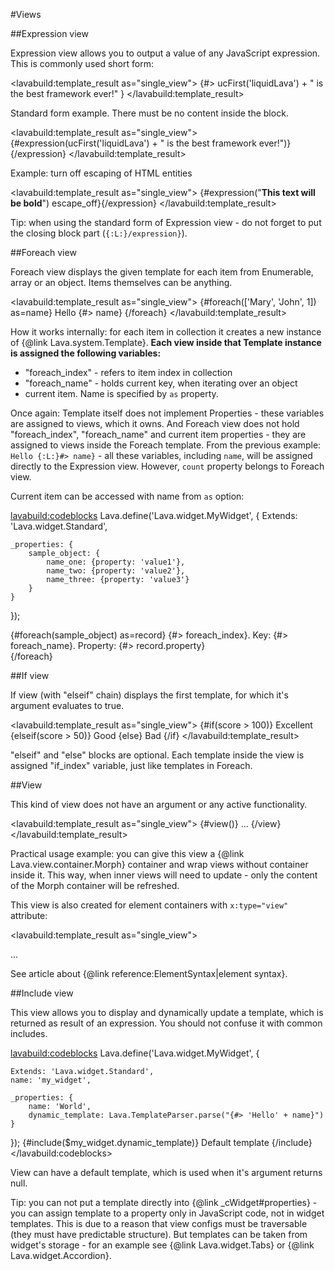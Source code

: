 
#Views

##Expression view

Expression view allows you to output a value of any JavaScript expression.
This is commonly used short form:

<lavabuild:template_result as="single_view">
{#> ucFirst('liquidLava') + " is the best framework ever!" }
</lavabuild:template_result>

Standard form example. There must be no content inside the block.

<lavabuild:template_result as="single_view">
{#expression(ucFirst('liquidLava') + " is the best framework ever!")}{/expression}
</lavabuild:template_result>

Example: turn off escaping of HTML entities

<lavabuild:template_result as="single_view">
{#expression("<b>This text will be bold</b>") escape_off}{/expression}
</lavabuild:template_result>

Tip: when using the standard form of Expression view - do not forget to put the closing block part (`{:L:}/expression}`).

##Foreach view

Foreach view displays the given template for each item from Enumerable, array or an object.
Items themselves can be anything.

<lavabuild:template_result as="single_view">
{#foreach(['Mary', 'John', 1]) as=name}
	Hello {#> name}
{/foreach}
</lavabuild:template_result>

How it works internally: for each item in collection it creates a new instance of {@link Lava.system.Template}.
<b>Each view inside that Template instance is assigned the following variables:</b>
- <str>"foreach_index"</str> - refers to item index in collection
- <str>"foreach_name"</str> - holds current key, when iterating over an object
- current item. Name is specified by `as` property.

Once again: Template itself does not implement Properties - these variables are assigned to views, which it owns.
And Foreach view does not hold <str>"foreach_index"</str>, <str>"foreach_name"</str> and current item properties -
they are assigned to views inside the Foreach template. From the previous example: `Hello {:L:}#> name}` - all these 
variables, including `name`, will be assigned directly to the Expression view. However, `count` property belongs to
Foreach view.

Current item can be accessed with name from `as` option:

<lavabuild:codeblocks>
	<codeblock lang="javascript" title="Example controller">
Lava.define('Lava.widget.MyWidget', {
	Extends: 'Lava.widget.Standard',

	_properties: {
		sample_object: {
			name_one: {property: 'value1'},
			name_two: {property: 'value2'},
			name_three: {property: 'value3'}
		}
	}
});
	</codeblock>
	<codeblock lang="xml" title="Template">
<body lava-app="MyWidget">
	{#foreach(sample_object) as=record}
		{#> foreach_index}. Key: {#> foreach_name}. Property: {#> record.property} <br/>
	{/foreach}
</body>
	</codeblock>
</lavabuild:codeblocks>

##If view

If view (with "elseif" chain) displays the first template, for which it's argument evaluates to <kw>true</kw>.

<lavabuild:template_result as="single_view">
{#if(score > 100)}
	Excellent
{elseif(score > 50)}
	Good
{else}
	Bad
{/if}
</lavabuild:template_result>

"elseif" and "else" blocks are optional.
Each template inside the view is assigned <str>"if_index"</str> variable, just like templates in Foreach.

##View

This kind of view does not have an argument or any active functionality.

<lavabuild:template_result as="single_view">
{#view()}
	...
{/view}
</lavabuild:template_result>

Practical usage example: you can give this view a {@link Lava.view.container.Morph} container
and wrap views without container inside it. This way, when inner views will need to update -
only the content of the Morph container will be refreshed.

This view is also created for element containers with `x:type="view"` attribute:

<lavabuild:template_result as="single_view">
<div x:type="view">
	...
</div>
</lavabuild:template_result>

See article about {@link reference:ElementSyntax|element syntax}.

##Include view

This view allows you to display and dynamically update a template, which is returned as result of an expression. 
You should not confuse it with common includes.

<lavabuild:codeblocks>
	<codeblock title="Script" lang="javascript">
Lava.define('Lava.widget.MyWidget', {

	Extends: 'Lava.widget.Standard',
	name: 'my_widget',

	_properties: {
		name: 'World',
		dynamic_template: Lava.TemplateParser.parse("{#> 'Hello' + name}")
	}
});
	</codeblock>
	<codeblock title="Template" lang="xml">
{#include($my_widget.dynamic_template)}
	Default template
{/include}
	</codeblock>
</lavabuild:codeblocks>

View can have a default template, which is used when it's argument returns <kw>null</kw>.

Tip: you can not put a template directly into {@link _cWidget#properties} - you can assign template to a property 
only in JavaScript code, not in widget templates. This is due to a reason that view configs must be traversable 
(they must have predictable structure). But templates can be taken from widget's storage - for an example see 
{@link Lava.widget.Tabs} or {@link Lava.widget.Accordion}.